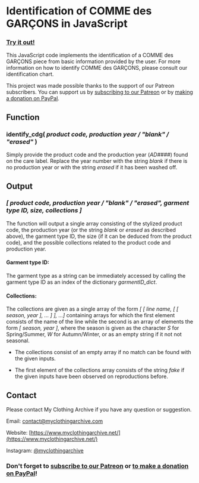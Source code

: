 # Identification of COMME des GARÇONS in JavaScript

### [Try it out!](https://www.myclothingarchive.net/identification)

This JavaScript code implements the identification of a COMME des GARÇONS piece from basic information provided by the user. For more information on how to identify COMME des GARÇONS, please consult our identification chart.

This project was made possible thanks to the support of our Patreon subscribers. You can support us by [subscribing to our Patreon](https://www.patreon.com/bePatron?u=36066750) or by [making a donation on PayPal](https://www.paypal.com/donate/?hosted_button_id=AP5AP2WBUNNQL).

## Function

### identify_cdg( *product code, production year / "blank" / "erased"* )

Simply provide the product code and the production year (*AD####*) found on the care label. Replace the year number with the string *blank* if there is no production year or with the string *erased* if it has been washed off.

## Output

### *[ product code, production year / "blank" / "erased", garment type ID, size, collections ]*

The function will output a single array consisting of the stylized product code, the production year (or the string *blank* or *erased* as described above), the garment type ID, the size (if it can be deduced from the product code), and the possible collections related to the product code and production year.

#### Garment type ID:

The garment type as a string can be immediately accessed by calling the garment type ID as an index of the dictionary *garmentID_dict*.

#### Collections:

The collections are given as a single array of the form *[ [ line name, [ [ season, year ], ... ] ], ...]* containing arrays for which the first element consists of the name of the line while the second is an array of elements the form *[ season, year ]*, where the season is given as the character *S* for Spring/Summer, *W* for Autumn/Winter, or as an empty string if it not not seasonal.

- The collections consist of an empty array if no match can be found with the given inputs.

- The first element of the collections array consists of the string *fake* if the given inputs have been observed on reproductions before.

## Contact

Please contact My Clothing Archive if you have any question or suggestion.

Email: contact@myclothingarchive.com

Website: [https://www.myclothingarchive.net/](https://www.myclothingarchive.net/)

Instagram: [@myclothingarchive](https://www.instagram.com/myclothingarchive/)

### Don't forget to [subscribe to our Patreon](https://www.patreon.com/bePatron?u=36066750) or [to make a donation on PayPal](https://www.paypal.com/donate/?hosted_button_id=AP5AP2WBUNNQL)!
